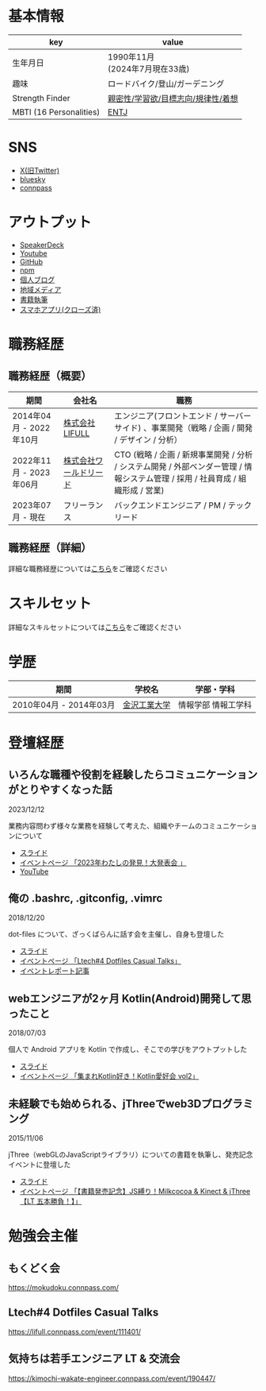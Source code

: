 # 基本情報

| key | value |
| --- | --- |
| 生年月日 | 1990年11月 <br> (2024年7月現在33歳) |
| 趣味 | ロードバイク/登山/ガーデニング |
| Strength Finder | [親密性/学習欲/目標志向/規律性/着想](https://github.com/acchanAlexander/about_me/blob/main/strength_finder/2021_06_12.pdf) |
| MBTI (16 Personalities) | [ENTJ](https://www.16personalities.com/ja/entj%E5%9E%8B%E3%81%AE%E6%80%A7%E6%A0%BC)

# SNS
- [X(旧Twitter)](https://x.com/achan_twit)
- [bluesky](https://bsky.app/profile/acchan.bsky.social)
- [connpass](https://connpass.com/user/Yoshihiro_Atari/)

# アウトプット
- [SpeakerDeck](https://speakerdeck.com/acchanalexander)
- [Youtube](https://www.youtube.com/watch?v=pUQjUzLrAZo&list=PL-nrsd2qH5KvNLLUrYPXm7sd8tMQP7mFk)
- [GitHub](https://github.com/acchanAlexander)
- [npm](https://www.npmjs.com/package/chatwork-client)
- [個人ブログ](https://atarisoft.blog)
- [地域メディア](https://koto-ku-walker.blog)
- [書籍執筆](https://www.amazon.co.jp/dp/B0152WGX1A)
- [スマホアプリ(クローズ済)](https://atarisoft.blog/released-dutch-online)

# 職務経歴

## 職務経歴（概要）

| 期間 | 会社名 | 職務 |
| --- | --- | --- |
| 2014年04月 - 2022年10月 | [株式会社LIFULL](https://lifull.com/) | エンジニア(フロントエンド / サーバーサイド) 、事業開発（戦略 / 企画 / 開発 / デザイン / 分析） |
| 2022年11月 - 2023年06月 | [株式会社ワールドリード](https://worldlead.jp/) | CTO (戦略 / 企画 / 新規事業開発 / 分析 / システム開発 / 外部ベンダー管理 / 情報システム管理 / 採用 / 社員育成 / 組織形成 / 営業) |
| 2023年07月 - 現在 | フリーランス | バックエンドエンジニア / PM / テックリード  |

## 職務経歴（詳細）
詳細な職務経歴については[こちら](https://github.com/acchanAlexander/about_me/blob/main/curriculum_vitae.md)をご確認ください

# スキルセット
詳細なスキルセットについては[こちら](https://github.com/acchanAlexander/about_me/blob/main/skill_set.md)をご確認ください

# 学歴

| 期間 | 学校名 | 学部・学科
| --- | --- | --- |
| 2010年04月 - 2014年03月 | [金沢工業大学](https://www.kanazawa-it.ac.jp/) | 情報学部 情報工学科 |

# 登壇経歴

## いろんな職種や役割を経験したらコミュニケーションがとりやすくなった話

2023/12/12

業務内容問わず様々な業務を経験して考えた、組織やチームのコミュニケーションについて

- [スライド](https://speakerdeck.com/acchanalexander/experiencing-various-jobs-and-roles-communication-has-become-easier)
- [イベントページ 「2023年わたしの発見！大発表会 」](https://findy.connpass.com/event/303045/)
- [YouTube](https://www.youtube.com/watch?v=pUQjUzLrAZo&list=LL&index=1&t=3939s)

## 俺の .bashrc, .gitconfig, .vimrc

2018/12/20

dot-files について、ざっくばらんに話す会を主催し、自身も登壇した

- [スライド](https://speakerdeck.com/acchanalexander/dotfilescasualtalks)
- [イベントページ 「Ltech#4 Dotfiles Casual Talks」](https://lifull.connpass.com/event/111401/)
- [イベントレポート記事](https://www.lifull.blog/entry/2019/01/21/165316)

## webエンジニアが2ヶ月 Kotlin(Android)開発して思ったこと

2018/07/03

個人で Android アプリを Kotlin で作成し、そこでの学びをアウトプットした

- [スライド](https://speakerdeck.com/acchanalexander/webensiniaka-2keyue-kotlin-android-kai-fa-sitesi-tutakoto)
- [イベントページ 「集まれKotlin好き！Kotlin愛好会 vol2」](https://love-kotlin.connpass.com/event/91710/)

## 未経験でも始められる、jThreeでweb3Dプログラミング

2015/11/06

jThree（webGLのJavaScriptライブラリ）についての書籍を執筆し、発売記念イベントに登壇した

- [スライド](https://speakerdeck.com/acchanalexander/you-can-start-jthree-programming)
- [イベントページ 「【書籍発売記念】JS縛り！Milkcocoa & Kinect & jThree【LT 五本勝負！】」](https://mlkcca.connpass.com/event/21699/)

# 勉強会主催
## もくどく会
https://mokudoku.connpass.com/

## Ltech#4 Dotfiles Casual Talks
https://lifull.connpass.com/event/111401/

## 気持ちは若手エンジニア LT & 交流会
https://kimochi-wakate-engineer.connpass.com/event/190447/
